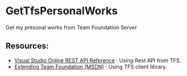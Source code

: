 # GetTfsPersonalWorks
Get my presonal works from Team Foundation Server

## Resources:
* [Visual Studio Online REST API Reference](https://www.visualstudio.com/en-us/integrate/api/overview) : Using Rest API from TFS.
* [Extending Team Foundation (MSDN)](https://msdn.microsoft.com/en-us/library/bb130146.aspx) : Using TFS client library.
